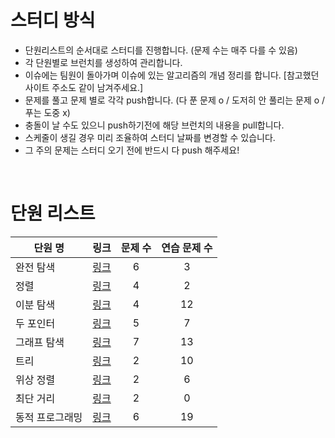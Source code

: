 
# 스터디 방식 

- 단원리스트의 순서대로 스터디를 진행합니다. (문제 수는 매주 다를 수 있음) 
- 각 단원별로 브런치를 생성하여 관리합니다. 
- 이슈에는 팀원이 돌아가며 이슈에 있는 알고리즘의 개념 정리를 합니다. [참고했던 사이트 주소도 같이 남겨주세요.] 
- 문제를 풀고 문제 별로 각각 push합니다. (다 푼 문제 o / 도저히 안 풀리는 문제 o / 푸는 도중 x) 
- 충돌이 날 수도 있으니 push하기전에 해당 브런치의 내용을 pull합니다.
- 스케줄이 생길 경우 미리 조율하여 스터디 날짜를 변경할 수 있습니다. 
- 그 주의 문제는 스터디 오기 전에 반드시 다 push 해주세요! 


<br>

# 단원 리스트

|단원 명|링크|문제 수|연습 문제 수|
|---|---:|:---:|:---:|
|완전 탐색|[링크](https://github.com/hyunjungkimm/Algorithm/tree/master/src/exhaustivesearch)|6|3|
|정렬|[링크](https://github.com/hyunjungkimm/Algorithm/tree/master/src/sorting)|4|2|
|이분 탐색|[링크](https://github.com/hyunjungkimm/Algorithm/tree/master/src/binaraysearch)|4|12|
|두 포인터|[링크](https://github.com/hyunjungkimm/Algorithm/tree/master/src/twopointer)|5|7|
|그래프 탐색|[링크](https://github.com/hyunjungkimm/Algorithm/tree/master/src/twopointer)|7|13|
|트리|[링크](https://github.com/hyunjungkimm/Algorithm/tree/master/src/tree)|2|10|
|위상 정렬|[링크](https://github.com/hyunjungkimm/Algorithm/tree/master/src/topologysort)|2|6|
|최단 거리|[링크](https://github.com/hyunjungkimm/Algorithm/tree/master/src/shortestpath)|2|0|
|동적 프로그래밍|[링크](https://github.com/hyunjungkimm/Algorithm/tree/master/src/dynamicprogramming)|6|19|
